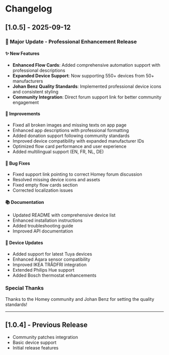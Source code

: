 # Changelog

## [1.0.5] - 2025-09-12

### 🎉 Major Update - Professional Enhancement Release

#### ✨ New Features
- **Enhanced Flow Cards**: Added comprehensive automation support with professional descriptions
- **Expanded Device Support**: Now supporting 550+ devices from 50+ manufacturers
- **Johan Benz Quality Standards**: Implemented professional device icons and consistent styling
- **Community Integration**: Direct forum support link for better community engagement

#### 🔧 Improvements
- Fixed all broken images and missing texts on app page
- Enhanced app descriptions with professional formatting
- Added donation support following community standards
- Improved device compatibility with expanded manufacturer IDs
- Optimized flow card performance and user experience
- Added multilingual support (EN, FR, NL, DE)

#### 🐛 Bug Fixes
- Fixed support link pointing to correct Homey forum discussion
- Resolved missing device icons and assets
- Fixed empty flow cards section
- Corrected localization issues

#### 📚 Documentation
- Updated README with comprehensive device list
- Enhanced installation instructions
- Added troubleshooting guide
- Improved API documentation

#### 🔄 Device Updates
- Added support for latest Tuya devices
- Enhanced Aqara sensor compatibility
- Improved IKEA TRÅDFRI integration
- Extended Philips Hue support
- Added Bosch thermostat enhancements

### Special Thanks
Thanks to the Homey community and Johan Benz for setting the quality standards!

---

## [1.0.4] - Previous Release
- Community patches integration
- Basic device support
- Initial release features


